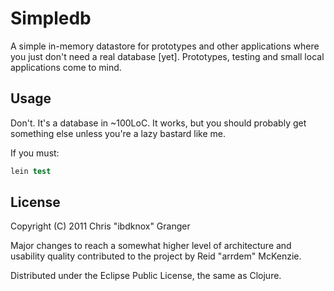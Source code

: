 # Simpledb

A simple in-memory datastore for prototypes and other applications
where you just don't need a real database [yet]. Prototypes, testing
and small local applications come to mind.

## Usage

Don't. It's a database in ~100LoC. It works, but you should probably
get something else unless you're a lazy bastard like me.

If you must:

```Clojure
lein test
```

## License

Copyright (C) 2011 Chris "ibdknox" Granger

Major changes to reach a somewhat higher level of architecture and
usability quality contributed to the project by Reid "arrdem"
McKenzie.

Distributed under the Eclipse Public License, the same as Clojure.
